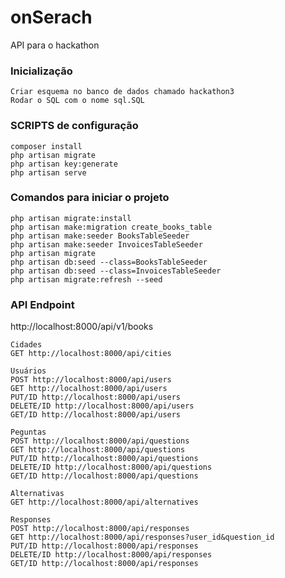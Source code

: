 # onSerach

API para o hackathon

### Inicialização

```shell
Criar esquema no banco de dados chamado hackathon3
Rodar o SQL com o nome sql.SQL
```

### SCRIPTS de configuração

```shell
composer install
php artisan migrate
php artisan key:generate
php artisan serve
```

### Comandos para iniciar o projeto

```shell
php artisan migrate:install
php artisan make:migration create_books_table
php artisan make:seeder BooksTableSeeder
php artisan make:seeder InvoicesTableSeeder
php artisan migrate
php artisan db:seed --class=BooksTableSeeder
php artisan db:seed --class=InvoicesTableSeeder
php artisan migrate:refresh --seed
```

### API Endpoint

http://localhost:8000/api/v1/books

```shell
Cidades
GET http://localhost:8000/api/cities

Usuários
POST http://localhost:8000/api/users
GET http://localhost:8000/api/users
PUT/ID http://localhost:8000/api/users
DELETE/ID http://localhost:8000/api/users
GET/ID http://localhost:8000/api/users

Peguntas
POST http://localhost:8000/api/questions
GET http://localhost:8000/api/questions
PUT/ID http://localhost:8000/api/questions
DELETE/ID http://localhost:8000/api/questions
GET/ID http://localhost:8000/api/questions

Alternativas
GET http://localhost:8000/api/alternatives

Responses
POST http://localhost:8000/api/responses
GET http://localhost:8000/api/responses?user_id&question_id
PUT/ID http://localhost:8000/api/responses
DELETE/ID http://localhost:8000/api/responses
GET/ID http://localhost:8000/api/responses
```
